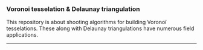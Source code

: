 
### Voronoï tesselation & Delaunay triangulation

This repository is about shooting algorithms for building Voronoï tesselations. These along with Delaunay triangulations have numerous field applications.

<hr>
